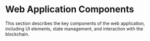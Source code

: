# Web Application Components

This section describes the key components of the web application, including UI elements, state management, and interaction with the blockchain.